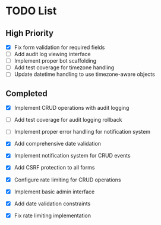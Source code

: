 # TODO List
## High Priority
- [x] Fix form validation for required fields
- [ ] Add audit log viewing interface
- [ ] Implement proper bot scaffolding
- [ ] Add test coverage for timezone handling
- [ ] Update datetime handling to use timezone-aware objects

## Completed
- [x] Implement CRUD operations with audit logging
- [ ] Add test coverage for audit logging rollback
- [ ] Implement proper error handling for notification system
- [x] Add comprehensive date validation
- [x] Implement notification system for CRUD events
- [x] Add CSRF protection to all forms
- [x] Configure rate limiting for CRUD operations
- [x] Implement basic admin interface
- [x] Add date validation constraints
- [x] Fix rate limiting implementation

